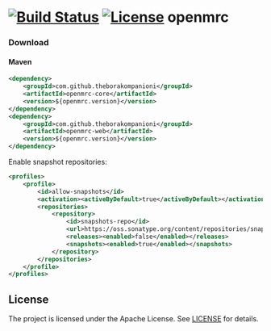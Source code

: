 [![Build Status](https://travis-ci.org/theborakompanioni/openmrc.svg)](https://travis-ci.org/theborakompanioni/openmrc)
[![License](https://img.shields.io/github/license/theborakompanioni/openmrc.svg?maxAge=2592000)](https://github.com/theborakompanioni/openmrc/blob/master/LICENSE)
openmrc
===

### Download

#### Maven
```xml
<dependency>
    <groupId>com.github.theborakompanioni</groupId>
    <artifactId>openmrc-core</artifactId>
    <version>${openmrc.version}</version>
</dependency>
<dependency>
    <groupId>com.github.theborakompanioni</groupId>
    <artifactId>openmrc-web</artifactId>
    <version>${openmrc.version}</version>
</dependency>
```

Enable snapshot repositories:
```xml
<profiles>
    <profile>
        <id>allow-snapshots</id>
        <activation><activeByDefault>true</activeByDefault></activation>
        <repositories>
            <repository>
                <id>snapshots-repo</id>
                <url>https://oss.sonatype.org/content/repositories/snapshots</url>
                <releases><enabled>false</enabled></releases>
                <snapshots><enabled>true</enabled></snapshots>
            </repository>
        </repositories>
    </profile>
</profiles>
```

License
-------
The project is licensed under the Apache License. See [LICENSE](LICENSE) for details.
